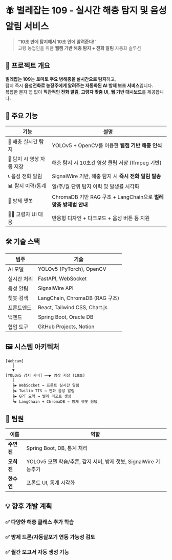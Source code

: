 # 🪰 벌레잡는 109 - 실시간 해충 탐지 및 음성 알림 서비스

> “**10초 만에 탐지해서 10초 안에 알려준다!**”  
> 고령 농업인을 위한 **웹캠 기반 해충 탐지 + 전화 알림** 자동화 솔루션


## 📌 프로젝트 개요

**벌레잡는 109**는 **토마토 주요 병해충을 실시간으로 탐지**하고,  
탐지 즉시 **음성전화로 농장주에게 알려주는 자동화된 AI 방제 보조 서비스**입니다.  
복잡한 문자 앱 없이 **직관적인 전화 알림**, **고령자 맞춤 UI**, **웹 기반 대시보드**를 제공합니다.


## 🎯 주요 기능

| 기능 | 설명 |
|------|------|
| 🐛 해충 실시간 탐지 | YOLOv5 + OpenCV를 이용한 **웹캠 기반 해충 인식** |
| 🎥 탐지 시 영상 자동 저장 | 해충 탐지 시 10초간 영상 클립 저장 (ffmpeg 기반) |
| 📞 음성 전화 알림 | SignalWire 기반, 해충 탐지 시 **즉시 전화 알림 발송** |
| 📊 탐지 이력/통계 | 일/주/월 단위 탐지 이력 및 발생률 시각화 |
| 🧠 방제 챗봇 | ChromaDB 기반 RAG 구조 + LangChain으로 **벌레 맞춤 방제법 안내** |
| 🧑‍🌾 고령자 UI 대응 | 반응형 디자인 + 다크모드 + 음성 버튼 등 지원 |


## 🛠 기술 스택

| 범주 | 기술 |
|------|------|
| AI 모델 | YOLOv5 (PyTorch), OpenCV |
| 실시간 처리 | FastAPI, WebSocket |
| 음성 알림 | SignalWire API |
| 챗봇·검색 | LangChain, ChromaDB (RAG 구조) |
| 프론트엔드 | React, Tailwind CSS, Chart.js |
| 백엔드 | Spring Boot, Oracle DB |
| 협업 도구 | GitHub Projects, Notion |


## 🖼 시스템 아키텍처

```plaintext
[Webcam]
   │
   ▼
[YOLOv5 감지 서버] ──▶ 영상 저장 (10초)
   │
   ├▶ WebSocket → 프론트 실시간 알림
   ├▶ Twilio TTS → 전화 음성 알림
   ├▶ GPT 요약 → 벌레 리포트 생성
   └▶ LangChain + ChromaDB → 방제 챗봇 응답
```

## 🤗 팀원 

| 이름      | 역할                            |
| ------- | ----------------------------- |
| **주연진** | Spring Boot, DB, 통계 처리 |
| **오희진** | YOLOv5 모델 학습/추론, 감지 서버, 방제 챗봇, SignalWire 기능추가 |
| **한수연** | 프론트 UI, 통계 시각화 |

## 💡 향후 개발 계획
### ✅ 다양한 해충 클래스 추가 학습
### ✅ 방제 드론/자동살포기 연동 가능성 검토
### ✅ 월간 보고서 자동 생성 기능


